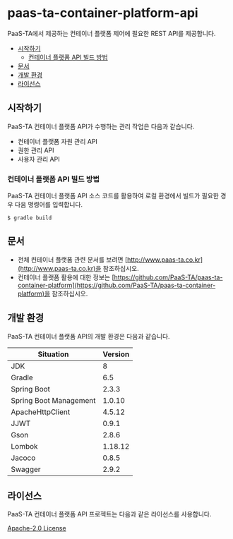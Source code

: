 # paas-ta-container-platform-api

PaaS-TA에서 제공하는 컨테이너 플랫폼 제어에 필요한 REST API를 제공합니다.

- [시작하기](#시작하기)
  - [컨테이너 플랫폼 API 빌드 방법](#컨테이너-플랫폼-API-빌드-방법)
- [문서](#문서)
- [개발 환경](#개발-환경)
- [라이선스](#라이선스)

## 시작하기
PaaS-TA 컨테이너 플랫폼 API가 수행하는 관리 작업은 다음과 같습니다.

- 컨테이너 플랫폼 자원 관리 API
- 권한 관리 API
- 사용자 관리 API

### 컨테이너 플랫폼 API 빌드 방법
PaaS-TA 컨테이너 플랫폼 API 소스 코드를 활용하여 로컬 환경에서 빌드가 필요한 경우 다음 명령어를 입력합니다.
```
$ gradle build
```


## 문서
- 전체 컨테이너 플랫폼 관련 문서를 보려면 [http://www.paas-ta.co.kr](http://www.paas-ta.co.kr)을 참조하십시오.
- 컨테이너 플랫폼 활용에 대한 정보는 [https://github.com/PaaS-TA/paas-ta-container-platform](https://github.com/PaaS-TA/paas-ta-container-platform)을 참조하십시오.


## 개발 환경
PaaS-TA 컨테이너 플랫폼 API의 개발 환경은 다음과 같습니다.

| Situation                      | Version |
| ------------------------------ | ------- |
| JDK                            | 8       |
| Gradle                         | 6.5     |
| Spring Boot                    | 2.3.3   |
| Spring Boot Management         | 1.0.10  |
| ApacheHttpClient               | 4.5.12  |
| JJWT                           | 0.9.1   |
| Gson                           | 2.8.6   |
| Lombok		                     | 1.18.12 |
| Jacoco		                     | 0.8.5   |
| Swagger	                       | 2.9.2   |



## 라이선스
PaaS-TA 컨테이너 플랫폼 API 프로젝트는 다음과 같은 라이선스를 사용합니다.

[Apache-2.0 License](http://www.apache.org/licenses/LICENSE-2.0)
